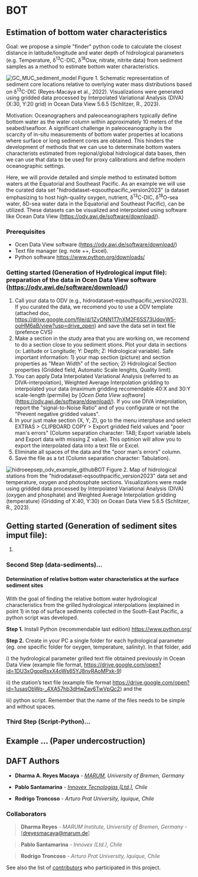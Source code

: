 # BOT
## Estimation of bottom water characteristics 

Goal: we propose a simple "finder" python code to calculate the closest distance in latitude/longitude and water depth of hidrological parameters (e.g. Temperature, δ<sup>13</sup>C-DIC, δ<sup>18</sup>Osw, nitrate, nitrite data) from sediment samples as a method to estimate bottom water characteristics. 

![GC_MUC_sediment_model](https://user-images.githubusercontent.com/57748370/113622334-231a8e80-965d-11eb-977d-943e565c5e71.png) 
Figure 1. Schematic representation of sediment core locations relative to overlying water mass distributions based on δ<sup>13</sup>C-DIC (Reyes-Macaya et al., 2022). Visualizations were generated using gridded data processed by Interpolated Variational Analysis (DIVA) (X:30, Y:20 grid) in Ocean Data View 5.6.5 (Schlitzer, R., 2023).

Motivation: Oceanographers and paleoceanographers typically define bottom water as the water column within approximately 10 meters of the seabed/seafloor. A significant challenge in paleoceanography is the scarcity of in-situ measurements of bottom water properties at locations where surface or long sediment cores are obtained. This hinders the development of methods that we can use to determinate bottom waters characterists estimated from regional/global hidrological data bases, then we can use that data to be used for proxy calibrations and define modern oceanographic settings. 

Here, we will provide detailed and simple method to estimated bottom waters at the Equatorial and Southeast Pacific. As an example we will use the curated data set "hidrodataset-eqsouthpacific_version2023" (a dataset emphasizing to host high-quality oxygen, nutrient, δ<sup>13</sup>C-DIC, δ<sup>18</sup>O-sea water, δD-sea water data in the Equatorial and Southeast Pacific), can be utilized. These datasets can be visualized and interpolated using software like Ocean Data View (https://odv.awi.de/software/download/).
 
### Prerequisites

- Ocen Data View software (https://odv.awi.de/software/download/)   
- Text file manager (eg. note ++, Excel).
- Python software https://www.python.org/downloads/ 

### Getting started (Generation of Hydrological imput file): preparation of the data in Ocen Data View software (https://odv.awi.de/software/download/)

1) Call your data to ODV (e.g., hidrodataset-eqsouthpacific_version2023). If you curated the data, we recomend you to use a ODV template (attached doc, https://drive.google.com/file/d/1ZyONN1T7nXM2F6SS73UdqvW5-ooHM6aB/view?usp=drive_open) and save the data set in text file (prefence CVS)
2) Make a section in the study area that you are working on, we recomend to do a section close to you sediment stions. Plot your data in sections (x: Latitude or Longitude; Y: Depth; Z: Hidrological variable). Safe important information: 1) your map section (picture) and section properties as "Mean Width" of the section; 2) Hidrological Section properties (Gridded field, Automatic Scale lenghts, Quality limit). 
3) You can apply Data Interpolated Variational Analysis (referred to as DIVA-interpolation), Weighted Average Interpolation gridding to interpolated your data (maximum gridding recomendable 40:X and 30:Y scale-length (permille) by [*Ocen Data View software*] (https://odv.awi.de/software/download/). If you use DIVA inteprolation, report the "signal-to-Noise Ratio" and of you configurate or not the "Prevent negative gridded values". 
4) In your just make section (X, Y, Z), go to the menu interphase and select EXTRAS > CLIPBOARD COPY > Export gridded field values and "poor man's errors" (Column separation character: TAB; Export variable labels and Export data with missing Z value). This optinion will allow you to export the interpolated data into a text file or Excel.
5) Eliminate all spaces of the data and the "poor man's errors" column.
6) Save the file as a txt (Column separation character: Tabulation).
   
![hidroeepsep_odv_example_githubBOT](https://github.com/user-attachments/assets/a18f29e1-7dfc-4ee7-97ab-e4dacc875136)
Figure 2. Map of hidrological stations from the "hidrodataset-eqsouthpacific_version2023" data set and temperature, oxygen and photosphate sections. Visualizations were made using gridded data processed by Interpolated Variational Analysis (DIVA) (oxygen and phosphate) and Weighted Average Interpolation gridding (temperature) (Gridding of X:40, Y:30) on Ocean Data View 5.6.5 (Schlitzer, R., 2023). 

## Getting started (Generation of sediment sites imput file): 

1) 

### Second Step (data-sediments)...

#### Determination of relative bottom water characteristics at the surface sediment sites

With the goal of finding the relative bottom water hydrological characteristics from the grilled hydrological interpolations (explained in point 1) in top of surface sediments collected in the South-East Pacific, a python script was developed. 

**Step 1.** Install Python (recommendable last edition) https://www.python.org/ 

**Step 2.** Create in your PC a single folder for each hydrological parameter (eg. one specific folder for oxygen, temperature, salinity). In that folder, add 

i) the hydrological parameter grilled text file obtained previously in Ocean Data View (example file format, https://drive.google.com/open?id=1DU3xOgopRsxX4oWs65YJ8nyRAoMPxk-9) 

ii) the station’s text file (example file format https://drive.google.com/open?id=1usasObWq-_4XA57hb3dHwZay6TwVpQc2) and the 

iii) python script. Remember that the name of the files needs to be simple and without spaces.  


### Third Step (Script-Python)...



## Example ... (Paper undercostruction)






## DAFT Authors 

* **Dharma A. Reyes Macaya** - [*MARUM*](https://www.marum.de/en/index.html)*, University of Bremen, Germany* 

* **Pablo Santamarina** - [*Innovex Tecnologías (Ltd.)*](www.innovex.cl)*, Chile*

* **Rodrigo Troncoso** - *Arturo Prat University, Iquique, Chile*



### Collaborators

> **Dharma Reyes** - *MARUM Institute, University of Bremen, Germany* - [dreyesmacaya@marum.de]

> **Pablo Santamarina** - *Innovex (Ltd.), Chile*

> **Rodrigo Troncoso** - *Arturo Prat University, Iquique, Chile*



See also the list of [contributors](https://github.com/your/project/contributors) who participated in this project.
